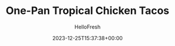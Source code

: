 ---
draft: true # Use this only for setting draft status
hidden: false # Use this to hide unwanted recipes
slug: # <post-title>
title: 'One-Pan Tropical Chicken Tacos'
description: "It’s not always easy to eat enough fruit. Luckily, these tacos feature plenty of it—plus some bonus veggies, too—thanks to a pineapple and lime salsa (with a bit of onion and cilantro tossed in) that’s probably the easiest way to get picky eaters to eat their produce. The salsa joins warmly spiced chicken and a hot-sauce crema inside warm tortillas. Oh, and bonus alert: it can all be made with just one pan, so cleanup will be a breeze."
image: https://img.hellofresh.com/f_auto,fl_lossy,q_auto,w_1200/hellofresh_s3/image/5c9bbcb9c445fa20d45fa9e2-8c0f1f60.jpg
date: 2023-12-25T15:37:38+00:00
author: HelloFresh

tags: ['Spicy']
categories: "main course"
cuisines: "Mexican"
allergens: ['Milk', 'Soy', 'Wheat']

calories: 600
preptime: ['25 minutes']
cooktime: # 180 = 3 Hours | In minutes
totaltime: PT25M
servings: 2

links:
  - description: "It’s not always easy to eat enough fruit. Luckily, these tacos feature plenty of it—plus some bonus veggies, too—thanks to a pineapple and lime salsa (with a bit of onion and cilantro tossed in) that’s probably the easiest way to get picky eaters to eat their produce. The salsa joins warmly spiced chicken and a hot-sauce crema inside warm tortillas. Oh, and bonus alert: it can all be made with just one pan, so cleanup will be a breeze."
    website: https://www.hellofresh.com/recipes/one-pan-tropical-chicken-tacos-5c9bbcb9c445fa20d45fa9e2
    image: https://img.hellofresh.com/f_auto,fl_lossy,q_auto,w_1200/hellofresh_s3/image/5c9bbcb9c445fa20d45fa9e2-8c0f1f60.jpg
 
weight: # 1 | You can add weight to some posts to override the default sorting (date descending)

comments: false # Keep False

ingredients: ['1 unit Shallot', '1 unit Bell Pepper', '¼ ounce Cilantro', '1 unit Lime', '4 ounce Pineapple', '10 ounce Chicken Breast Strips', '1 tablespoon Blackening Spice', '1 tablespoon Southwest Spice Blend', '4 tablespoon Sour Cream', '1 teaspoon Hot Sauce', '6 unit Flour Tortillas', '3 teaspoon Vegetable Oil', ' Salt', ' Pepper']

instructionTitles: ['Prep', 'Make Salsa', 'Cook Veggies', 'Cook Chicken', 'Make Crema', 'Finish and Serve']
instructions: ['Wash and dry all produce. Halve, peel, and thinly slice shallot. Mince a few slices until you have 1 TBSP. (For 4 servings, thinly slice both shallots and mince until you have 2 TBSP.) Halve, core, and deseed bell pepper, then thinly slice. Chop cilantro. Zest and halve lime. Drain pineapple over a small bowl, reserving juice. Roughly chop fruit.', 'In a medium bowl, combine pineapple, 1 TBSP pineapple juice, minced shallot, cilantro, and lime zest. Squeeze in the juice from lime halves. Season with a small pinch of salt. Toss to combine and set aside.', 'Heat a drizzle of oil in a large pan over medium-high heat. Add sliced shallot, bell pepper, and a large pinch of salt. Cook, stirring occasionally, until tender and starting to char, 5-7 minutes. Season with salt and pepper, then transfer to a plate and set aside.', 'Pat chicken dry with paper towels. Heat another large drizzle of oil in same pan over medium-high heat. Add chicken, half the Southwest Spice and Blackening Spice (use all of both spices for 4 servings), and a few large pinches of salt. Cook, tossing occasionally, until meat is cooked through, 4-6 minutes.', 'While chicken cooks, in a second small bowl, combine sour cream and hot sauce (to taste). Add water 1 tsp at a time until mixture has a drizzling consistency. Season with salt.', 'Wrap tortillas in damp paper towels. Microwave on high until warm, about 30 seconds. Divide tortillas between plates, then fill each with chicken and veggies. Spoon salsa over, drizzle with crema, and serve.']
---